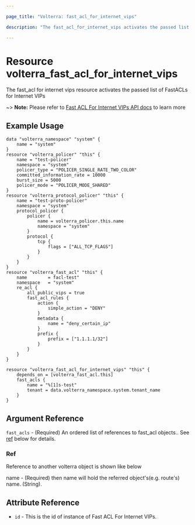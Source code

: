```yaml
---

page_title: "Volterra: fast_acl_for_internet_vips"

description: "The fast_acl_for_internet_vips activates the passed list of FastACLs for Internet VIPs"

---
```


Resource volterra_fast_acl_for_internet_vips
============================================

The fast_acl for internet vips resource activates the passed list of FastACLs for Internet VIPs

~> **Note:** Please refer to [Fast ACL For Internet VIPs API docs](https://docs.cloud.f5.com/docs/api/namespace#operation/ves.io.schema.namespace.NamespaceCustomAPI.SetFastACLsForInternetVIPs) to learn more

Example Usage
-------------

```hcl
data "volterra_namespace" "system" {
	name = "system"
}
resource "volterra_policer" "this" {
	name = "test-policer"
	namespace = "system"
	policer_type = "POLICER_SINGLE_RATE_TWO_COLOR"
	committed_information_rate = 10000
	burst_size = 5000
	policer_mode = "POLICER_MODE_SHARED"
}
resource "volterra_protocol_policer" "this" {
	name = "test-proto-policer"
	namespace = "system"
	protocol_policer {
		policer {
			name = volterra_policer.this.name
			namespace = "system"
		}
		protocol {
			tcp {
				flags = ["ALL_TCP_FLAGS"]
			}
		}
	}
}
resource "volterra_fast_acl" "this" {
	name        = facl-test"
	namespace   = "system"
	re_acl {
		all_public_vips = true
		fast_acl_rules {
			action {
				simple_action = "DENY"
			}
			metadata {
				name = "deny_certain_ip"
			}
			prefix {
				prefix = ["1.1.1.1/32"]
			}
		}
	}
}

resource "volterra_fast_acl_for_internet_vips" "this" {
	depends_on = [volterra_fast_acl.this]
	fast_acls {
		name = "%[1]s-test"
		tenant = data.volterra_namespace.system.tenant_name
	}
}

```

Argument Reference
------------------

`fast_acls` - (Required) An ordered list of references to fast_acl objects.. See [ref](#ref) below for details.

### Ref

Reference to another volterra object is shown like below

name - (Required) then name will hold the referred object's(e.g. route's) name. (String).

Attribute Reference
-------------------

-	`id` - This is the id of instance of Fast ACL For Internet VIPs.
